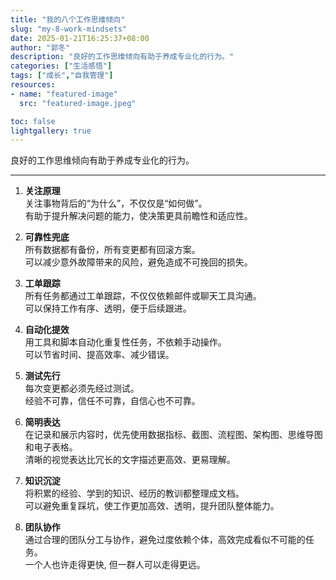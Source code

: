 ```yaml
---
title: "我的八个工作思维倾向"
slug: "my-8-work-mindsets"
date: 2025-01-21T16:25:37+08:00
author: "郭冬"
description: "良好的工作思维倾向有助于养成专业化的行为。"
categories: ["生活感悟"]
tags: ["成长","自我管理"]
resources:
- name: "featured-image"
  src: "featured-image.jpeg"

toc: false
lightgallery: true
---
```


良好的工作思维倾向有助于养成专业化的行为。

<!--more-->

---

1. **关注原理**  
  关注事物背后的“为什么”，不仅仅是“如何做”。  
  有助于提升解决问题的能力，使决策更具前瞻性和适应性。  

2. **可靠性兜底**  
  所有数据都有备份，所有变更都有回滚方案。  
  可以减少意外故障带来的风险，避免造成不可挽回的损失。  

3. **工单跟踪**  
  所有任务都通过工单跟踪，不仅仅依赖邮件或聊天工具沟通。  
  可以保持工作有序、透明，便于后续跟进。  

4. **自动化提效**  
  用工具和脚本自动化重复性任务，不依赖手动操作。  
  可以节省时间、提高效率、减少错误。  

5. **测试先行**  
  每次变更都必须先经过测试。  
  经验不可靠，信任不可靠，自信心也不可靠。  

6. **简明表达**  
  在记录和展示内容时，优先使用数据指标、截图、流程图、架构图、思维导图和电子表格。  
  清晰的视觉表达比冗长的文字描述更高效、更易理解。  

7. **知识沉淀**  
  将积累的经验、学到的知识、经历的教训都整理成文档。  
  可以避免重复踩坑，使工作更加高效、透明，提升团队整体能力。  
  
8. **团队协作**  
  通过合理的团队分工与协作，避免过度依赖个体，高效完成看似不可能的任务。  
  一个人也许走得更快, 但一群人可以走得更远。  

